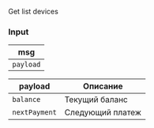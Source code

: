 Get list devices


### Input

| msg       |
| ---       |
| `payload` |


| payload       | Описание
| ---           | ---
| `balance`     | Текущий баланс
| `nextPayment` | Следующий платеж
